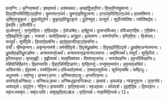 

  
प्रत्य॒ग्नि:। अ॒ग्निरु॒षसां॑। उ॒षसा॒मग्रं॑। अग्र॑मख्यत्। अ॒ख्य॒द्वि॒भा॒ती॒नां। वि॒भा॒ती॒नांसु॒माना॑:। वि॒भा॒ती॒नामिति॑वि॒ऽभा॒ती॒नां। सु॒मना॑रत्न॒धेयं॑। सु॒मना॒इति॑सु॒ऽमना॑:। र॒त्न॒धेय॒मिति॑र॒त्न॒ऽधेयं॑॥ या॒तम॑श्विना। अ॒श्वि॒ना॒सु॒कृतः॑। सु॒कृतो॑दुरो॒णं। सु॒कृत॒इति॑सु॒ऽकृत॑:। दु॒रो॒णमुत्। उत्सूर्य॑:। सूर्यो॒ज्योति॑षा। ज्योति॑षादे॒व:। दे॒वए॑ति। ए॒तीत्ये॑ति॥  
ऊ॒र्ध्वम्भा॒नुं। भा॒नुंस॑वि॒ता। स॒वि॒तादे॒व:। दे॒वोअ॑श्रेत्। अ॒श्रे॒द्द्र॒प्सं। द्र॒प्सन्दवि॑ध्वत्। दवि॑ध्वद्गवि॒ष:। ग॒वि॒षोन। ग॒वि॒षइति॑गो॒:ऽइ॒ष:। नसत्वा॑। सत्वेति॒सत्वा॑॥ अनु॑व्र॒तं। व्र॒तंवरु॑ण:। वरु॑णोयन्ति। य॒न्ति॒मि॒त्र:। मि॒त्रोयत्। यत्सूर्यं॑। सूर्यं॑दि॒वि। दि॒व्या॑रो॒हय॑न्ति। आ॒रो॒ह॒य॒न्तीत्या॒ऽरो॒हय॑न्ति॥  
यंसीं॑। सी॒मकृ॑ण्वन्। अकृ॑ण्व॒न्तम॑से। तम॑सेवि॒पृचे॑। वि॒पृचे॑ध्रु॒वक्षे॑मा:। वि॒पृच॒इति॑वि॒ऽपृचे॑। ध्रु॒वक्षे॑मा॒अन॑वस्यन्त:। ध्रु॒वक्षे॑मा॒इति॑ध्रु॒वऽक्षे॑मा:। अन॑वस्यन्तो॒अर्थं॑। अन॑वस्यन्त॒इत्यन॑वऽस्यन्त:। अर्थ॒मित्यर्थं॑॥ तंसूर्यं॑। सूर्यं॑ह॒रित॑:। ह॒रित॑स्स॒प्त। स॒प्तय॒ह्वी:। य॒ह्वीस्पशं॑। स्पशं॒विश्व॑स्य। विश्व॑स्य॒जग॑त:। जग॑तोवहन्ति। व॒ह॒न्तीति॑वहन्ति॥  
वहि॑ष्ठेभिर्वि॒हर॑न्। वि॒हर॑न्यासि। वि॒हर॒न्निति॑वि॒ऽहर॑न्। या॒सि॒तन्तुं॑। तन्तु॑मव॒व्यय॑न्। अ॒व॒व्यय॒न्नसि॑तं। असि॑तन्देव। दे॒व॒वस्म॑। वस्मेति॒वस्म॑॥ दवि॑ध्वतोर॒श्मय॑:। र॒श्मय॒स्सूर्य॑स्य। सूर्य॑स्य॒चर्मे॑व। चर्मे॑वा॒धु:। अधु॒स्तम॑:। तमो॒प्सु। अ॒प्स्व१॒॑अ॒न्त:। अ॒प्स्वित्य॒प्ऽसु। अ॒न्तरित्य॒न्त:॥  
अना॑यतो॒अनि॑बध्द:। अनि॑बध्द:क॒था। अनि॑बध्द॒इत्यनि॑ऽबध्द:। क॒थायं। अ॒यन्न्य॑ङ्। न्य॑ङ्गुत्ता॒न:। उ॒त्ता॒नोव॑। अव॑पद्यते। प॒द्य॒ते॒न। नेति॒न॥ क॒याया॑ति। या॒ति॒स्व॒धया॑। स्व॒धया॒क:। कोद॑दर्श। द॒द॒र्श॒दि॒व:। दि॒वस्कं॒भ:। स्कं॒भ:स्समृ॑त:। समृ॑त:पाति। समृ॑त॒इति॒संऽऋ॑त:। पा॒ति॒नाकं॑। नाक॒मिति॒नाकं॑॥ 13॥  
